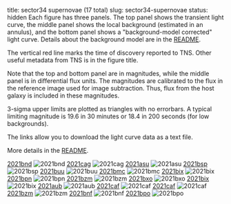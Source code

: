 title: sector34 supernovae (17 total)
slug: sector34-supernovae
status: hidden
  Each figure has three panels.  The top panel shows the transient light curve, the middle panel shows the local background (estimated in an annulus), and the bottom panel shows a "background-model corrected" light curve. Details about the background model are in the [README]({filename}../README/README.md). 
 
 The vertical red line marks the time of discovery reported to TNS. Other useful metadata from TNS is in the figure title.

 Note that the top and bottom panel are in magnitudes, while the middle panel is in differential flux units. The magnitudes are calibrated to the flux in the reference image used for image subtraction. Thus, flux from the host galaxy is included in these magnitudes. 

  3-sigma upper limits are plotted as triangles with no errorbars. A typical limiting magnitude is 19.6 in 30 minutes or 18.4 in 200 seconds (for low backgrounds).

The links allow you to download the light curve data as a text file. 

More details in the [README]({filename}../README/README.md).


[2021bnd]({static}../..//light_curves/sector34/lc_2021bnd_cleaned)
![2021bnd]({static}../../images/sector34/lc_2021bnd_cleaned.png)
[2021cag]({static}../..//light_curves/sector34/lc_2021cag_cleaned)
![2021cag]({static}../../images/sector34/lc_2021cag_cleaned.png)
[2021asu]({static}../..//light_curves/sector34/lc_2021asu_cleaned)
![2021asu]({static}../../images/sector34/lc_2021asu_cleaned.png)
[2021bsp]({static}../..//light_curves/sector34/lc_2021bsp_cleaned)
![2021bsp]({static}../../images/sector34/lc_2021bsp_cleaned.png)
[2021buu]({static}../..//light_curves/sector34/lc_2021buu_cleaned)
![2021buu]({static}../../images/sector34/lc_2021buu_cleaned.png)
[2021bmc]({static}../..//light_curves/sector34/lc_2021bmc_cleaned)
![2021bmc]({static}../../images/sector34/lc_2021bmc_cleaned.png)
[2021bix]({static}../..//light_curves/sector34/lc_2021bix_detrended)
![2021bix]({static}../../images/sector34/lc_2021bix_detrended.png)
[2021bpn]({static}../..//light_curves/sector34/lc_2021bpn_cleaned)
![2021bpn]({static}../../images/sector34/lc_2021bpn_cleaned.png)
[2021bzm]({static}../..//light_curves/sector34/lc_2021bzm_cleaned)
![2021bzm]({static}../../images/sector34/lc_2021bzm_cleaned.png)
[2021bxo]({static}../..//light_curves/sector34/lc_2021bxo_cleaned)
![2021bxo]({static}../../images/sector34/lc_2021bxo_cleaned.png)
[2021bix]({static}../..//light_curves/sector34/lc_2021bix_cleaned)
![2021bix]({static}../../images/sector34/lc_2021bix_cleaned.png)
[2021aub]({static}../..//light_curves/sector34/lc_2021aub_cleaned)
![2021aub]({static}../../images/sector34/lc_2021aub_cleaned.png)
[2021caf]({static}../..//light_curves/sector34/lc_2021caf_detrended)
![2021caf]({static}../../images/sector34/lc_2021caf_detrended.png)
[2021caf]({static}../..//light_curves/sector34/lc_2021caf_cleaned)
![2021caf]({static}../../images/sector34/lc_2021caf_cleaned.png)
[2021bzm]({static}../..//light_curves/sector34/lc_2021bzm_detrended)
![2021bzm]({static}../../images/sector34/lc_2021bzm_detrended.png)
[2021bnf]({static}../..//light_curves/sector34/lc_2021bnf_cleaned)
![2021bnf]({static}../../images/sector34/lc_2021bnf_cleaned.png)
[2021bpo]({static}../..//light_curves/sector34/lc_2021bpo_cleaned)
![2021bpo]({static}../../images/sector34/lc_2021bpo_cleaned.png)
